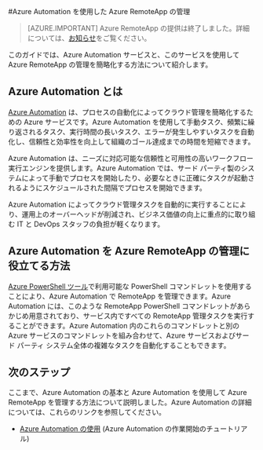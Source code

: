 <properties
	pageTitle="Azure Automation を使用した Azure RemoteApp の管理 | Microsoft Azure"
	description="Azure Automation サービスを使用して Azure RemoteApp を管理する方法について説明します。"
	services="automation"
	documentationCenter=""
	authors="mgoedtel"
	manager="jwhit"
	editor=""/>

<tags
	ms.service="automation"
	ms.workload="tbd"
	ms.tgt_pltfrm="na"
	ms.devlang="na"
	ms.topic="article"
	ms.date="08/15/2016"
	ms.author="magoedte;csand"/>

#Azure Automation を使用した Azure RemoteApp の管理

> [AZURE.IMPORTANT]
Azure RemoteApp の提供は終了しました。詳細については、[お知らせ](https://go.microsoft.com/fwlink/?linkid=821148)をご覧ください。

このガイドでは、Azure Automation サービスと、このサービスを使用して Azure RemoteApp の管理を簡略化する方法について紹介します。

## Azure Automation とは

[Azure Automation](../automation/automation-intro.md) は、プロセスの自動化によってクラウド管理を簡略化するための Azure サービスです。Azure Automation を使用して手動タスク、頻繁に繰り返されるタスク、実行時間の長いタスク、エラーが発生しやすいタスクを自動化し、信頼性と効率性を向上して組織のゴール達成までの時間を短縮できます。

Azure Automation は、ニーズに対応可能な信頼性と可用性の高いワークフロー実行エンジンを提供します。Azure Automation では、サード パーティ製のシステムによって手動でプロセスを開始したり、必要なときに正確にタスクが起動されるようにスケジュールされた間隔でプロセスを開始できます。

Azure Automation によってクラウド管理タスクを自動的に実行することにより、運用上のオーバーヘッドが削減され、ビジネス価値の向上に重点的に取り組む IT と DevOps スタッフの負担が軽くなります。


## Azure Automation を Azure RemoteApp の管理に役立てる方法

[Azure PowerShell ツール](https://msdn.microsoft.com/library/azure/jj156055.aspx)で利用可能な PowerShell コマンドレットを使用することにより、Azure Automation で RemoteApp を管理できます。Azure Automation には、このような RemoteApp PowerShell コマンドレットがあらかじめ用意されており、サービス内ですべての RemoteApp 管理タスクを実行することができます。Azure Automation 内のこれらのコマンドレットと別の Azure サービスのコマンドレットを組み合わせて、Azure サービスおよびサード パーティ システム全体の複雑なタスクを自動化することもできます。


## 次のステップ

ここまで、Azure Automation の基本と Azure Automation を使用して Azure RemoteApp を管理する方法について説明しました。Azure Automation の詳細については、これらのリンクを参照してください。

* [Azure Automation の使用](../automation/automation-first-runbook-graphical.md) (Azure Automation の作業開始のチュートリアル)

<!---HONumber=AcomDC_0817_2016-->